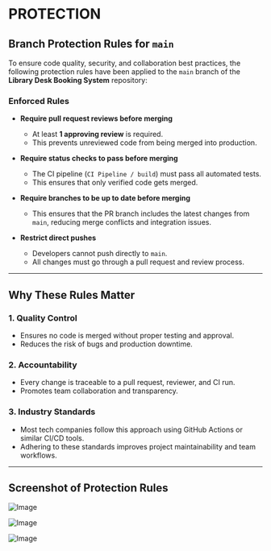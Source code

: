 # PROTECTION 

##  Branch Protection Rules for `main`

To ensure code quality, security, and collaboration best practices, the following protection rules have been applied to the `main` branch of the **Library Desk Booking System** repository:

###  Enforced Rules

- **Require pull request reviews before merging**
  - At least **1 approving review** is required.
  - This prevents unreviewed code from being merged into production.
  
- **Require status checks to pass before merging**
  - The CI pipeline (`CI Pipeline / build`) must pass all automated tests.
  - This ensures that only verified code gets merged.

- **Require branches to be up to date before merging**
  - This ensures that the PR branch includes the latest changes from `main`, reducing merge conflicts and integration issues.

- **Restrict direct pushes**
  - Developers cannot push directly to `main`.
  - All changes must go through a pull request and review process.

---

##  Why These Rules Matter

### 1. **Quality Control**
- Ensures no code is merged without proper testing and approval.
- Reduces the risk of bugs and production downtime.

### 2. **Accountability**
- Every change is traceable to a pull request, reviewer, and CI run.
- Promotes team collaboration and transparency.

### 3. **Industry Standards**
- Most tech companies follow this approach using GitHub Actions or similar CI/CD tools.
- Adhering to these standards improves project maintainability and team workflows.

---

## Screenshot of Protection Rules

![Image](https://github.com/user-attachments/assets/cf93e80f-d82b-4ea6-b273-f048caa5d0a4)

![Image](https://github.com/user-attachments/assets/25c67431-06fa-4b88-976b-5da15c0affdd)

![Image](https://github.com/user-attachments/assets/be9f645a-6580-4ca4-8aa0-9b49975ddcb2)



